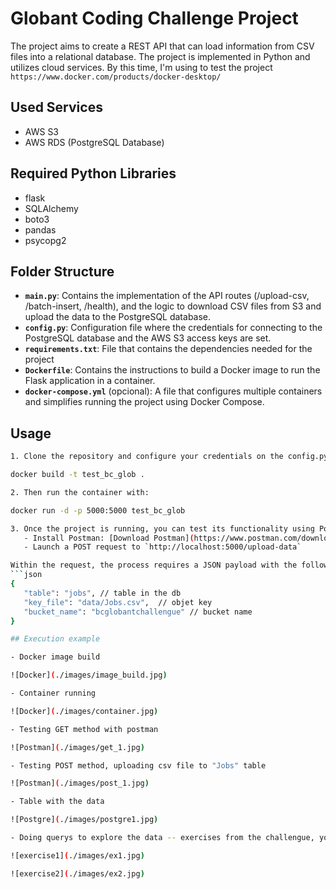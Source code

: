 # Globant Coding Challenge Project

The project aims to create a REST API that can load information from CSV files into a relational database. The project is implemented in Python and utilizes cloud services. By this time, I'm using to test the project  `https://www.docker.com/products/docker-desktop/`

## Used Services
- AWS S3
- AWS RDS (PostgreSQL Database)

## Required Python Libraries
- flask
- SQLAlchemy
- boto3
- pandas
- psycopg2

## Folder Structure
- **`main.py`**: Contains the implementation of the API routes (/upload-csv, /batch-insert, /health), and the logic to download CSV files from S3 and upload the data to the PostgreSQL database.
- **`config.py`**: Configuration file where the credentials for connecting to the PostgreSQL database and the AWS S3 access keys are set.
- **`requirements.txt`**: File that contains the dependencies needed for the project
- **`Dockerfile`**: Contains the instructions to build a Docker image to run the Flask application in a container.
- **`docker-compose.yml`** (opcional): A file that configures multiple containers and simplifies running the project using Docker Compose.


## Usage
```bash
1. Clone the repository and configure your credentials on the config.py file, in a docker terminal run the following command:

docker build -t test_bc_glob .

2. Then run the container with:

docker run -d -p 5000:5000 test_bc_glob

3. Once the project is running, you can test its functionality using Postman:
   - Install Postman: [Download Postman](https://www.postman.com/downloads/)
   - Launch a POST request to `http://localhost:5000/upload-data`

Within the request, the process requires a JSON payload with the following information:
```json
{
   "table": "jobs", // table in the db
   "key_file": "data/Jobs.csv",  // objet key
   "bucket_name": "bcglobantchallengue" // bucket name
}

## Execution example

- Docker image build

![Docker](./images/image_build.jpg)

- Container running

![Docker](./images/container.jpg)

- Testing GET method with postman

![Postman](./images/get_1.jpg)

- Testing POST method, uploading csv file to "Jobs" table

![Postman](./images/post_1.jpg)

- Table with the data

![Postgre](./images/postgre1.jpg)

- Doing querys to explore the data -- exercises from the challengue, you can see the query on the sql_commands.sql file

![exercise1](./images/ex1.jpg)

![exercise2](./images/ex2.jpg)


